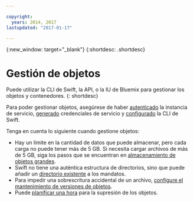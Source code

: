 ```yaml
---

copyright:
  years: 2014, 2017
lastupdated: "2017-01-17"

---
```

{:new_window: target="_blank"}
{:shortdesc: .shortdesc}

# Gestión de objetos

Puede utilizar la CLI de Swift, la API, o la IU de Bluemix para gestionar los objetos y contenedores.
{: shortdesc}

Para poder gestionar objetos, asegúrese de haber [autenticado](/docs/services/ObjectStorage/os_authenticate.html) la instancia de servicio, [generado](/docs/services/ObjectStorage/os_credentials.html) credenciales de servicio y [configurado](/docs/services/ObjectStorage/os_configuring.html) la CLI de Swift. 

Tenga en cuenta lo siguiente cuando gestione objetos: 
  * Hay un límite en la cantidad de datos que puede almacenar, pero cada carga no puede tener más de 5 GB. Si necesita cargar archivos de más de 5 GB, siga los pasos que se encuentran en [almacenamiento de objetos grandes](/docs/services/ObjectStorage/os_large_files.html).
  * Swift no tiene una auténtica estructura de directorios, sino que puede añadir un [directorio existente](/docs/services/ObjectStorage/os_directories.html) a los mandatos.
  * Para impedir una sobrescritura accidental de un archivo, [configure el mantenimiento de versiones de objetos](/docs/services/ObjectStorage/os_versioning.html).
  * Puede [planificar una hora](/docs/services/ObjectStorage/os_deletion.html) para la supresión de los objetos.
